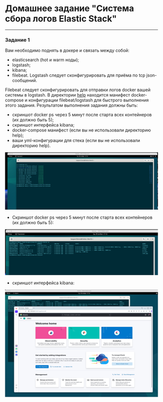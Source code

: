 # Домашнее задание "Система сбора логов Elastic Stack"   

---

### Задание 1 

Вам необходимо поднять в докере и связать между собой:

- elasticsearch (hot и warm ноды);
- logstash;
- kibana;
- filebeat.
Logstash следует сконфигурировать для приёма по tcp json-сообщений.

Filebeat следует сконфигурировать для отправки логов docker вашей системы в logstash.
В директории [help](https://github.com/netology-code/mnt-homeworks/tree/MNT-video/10-monitoring-04-elk/help) находится манифест docker-compose и конфигурации filebeat/logstash для быстрого выполнения этого задания.
Результатом выполнения задания должны быть:

- скриншот docker ps через 5 минут после старта всех контейнеров (их должно быть 5);
- скриншот интерфейса kibana;
- docker-compose манифест (если вы не использовали директорию help);
- ваши yml-конфигурации для стека (если вы не использовали директорию help).


![image.jpg](https://github.com/Byzgaev-I/Elastic-Stack/blob/main/1.png)

- Cкриншот docker ps через 5 минут после старта всех контейнеров (их должно быть 5):

![image.j](https://github.com/Byzgaev-I/Elastic-Stack/blob/main/2.png)

- скриншот интерфейса kibana:
  
![image.jpg](https://github.com/Byzgaev-I/Elastic-Stack/blob/main/3.png)
